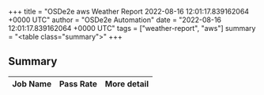 +++
title = "OSDe2e aws Weather Report 2022-08-16 12:01:17.839162064 +0000 UTC"
author = "OSDe2e Automation"
date = "2022-08-16 12:01:17.839162064 +0000 UTC"
tags = ["weather-report", "aws"]
summary = "<table class=\"summary\"></table>"
+++
## Summary

| Job Name | Pass Rate | More detail |
|----------|-----------|-------------|





